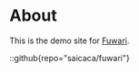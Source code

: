 # About
This is the demo site for [Fuwari](https://github.com/saicaca/fuwari).

::github{repo="saicaca/fuwari"}
